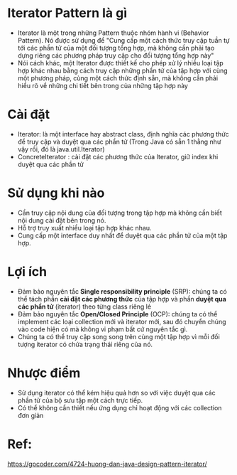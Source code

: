 # Iterator Pattern là gì
- Iterator là một trong những Pattern thuộc nhóm hành vi (Behavior Pattern).
  Nó được sử dụng để "Cung cấp một cách thức truy cập tuần tự tới các phần tử
  của một đối tượng tổng hợp, mà không cần phải tạo dựng riêng các phương pháp
  truy cập cho đối tượng tổng hợp này"
- Nói cách khác, một Iterator được thiết kế cho phép xử lý nhiều loại tập hợp
  khác nhau bằng cách truy cập những phần tử của tập hợp với cùng một phương pháp,
  cùng một cách thức định sẵn, mà không cần phải hiểu rõ về những chi tiết bên
  trong của những tập hợp này

# Cài đặt
- Iterator: là một interface hay abstract class, định nghĩa các phương thức để
  truy cập và duyệt qua các phần tử (Trong Java có sẵn 1 thằng như vậy rồi, đó
  là java.util.Iterator)
- ConcreteIterator : cài đặt các phương thức của Iterator, giữ index khi duyệt
  qua các phần tử

# Sử dụng khi nào
- Cần truy cập nội dung của đối tượng trong tập hợp mà không cần biết nội dung
  cài đặt bên trong nó.
- Hỗ trợ truy xuất nhiều loại tập hợp khác nhau.
- Cung cấp một interface duy nhất để duyệt qua các phần tử của một tập hợp.

# Lợi ích
- Đảm bảo nguyên tắc **Single responsibility principle** (SRP): chúng ta có thể tách
  phần **cài đặt các phương thức** của tập hợp và phần **duyệt qua các phần tử**
  (iterator) theo từng class riêng lẻ
- Đảm bảo nguyên tắc **Open/Closed Principle** (OCP): chúng ta có thể implement
  các loại collection mới và iterator mới, sau đó chuyển chúng vào code hiện
  có mà không vi phạm bất cứ nguyên tắc gì.
- Chúng ta có thể truy cập song song trên cùng một tập hợp vì mỗi đối tượng
  iterator có chứa trạng thái riêng của nó.

# Nhược điểm
- Sử dụng iterator có thể kém hiệu quả hơn so với việc duyệt qua các phần tử
  của bộ sưu tập một cách trực tiếp.
- Có thể không cần thiết nếu ứng dụng chỉ hoạt động với các collection đơn giản

# Ref:
https://gpcoder.com/4724-huong-dan-java-design-pattern-iterator/
